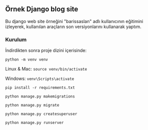 
## Örnek Django blog site 

Bu django web site örneğini "barissaslan" adlı kullanıcının eğitimini izleyerek, kullanılan araçların son versiyonlarını kullanarak yaptım.

### Kurulum
İndirdikten sonra proje dizini içerisinde:


`python -m venv venv`

Linux & Mac: `source venv/bin/activate`

Windows: `venv\Scripts\activate`

`pip install -r requirements.txt`

`python manage.py makemigrations`

`python manage.py migrate`

`python manage.py createsuperuser`

`python manage.py runserver`
